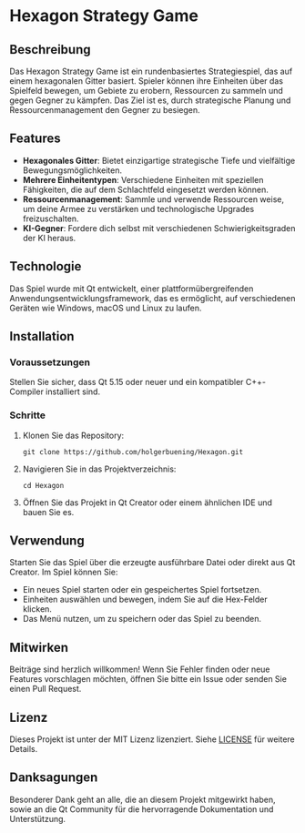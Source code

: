 # Hexagon Strategy Game

## Beschreibung

Das Hexagon Strategy Game ist ein rundenbasiertes Strategiespiel, das auf einem hexagonalen Gitter basiert. Spieler können ihre Einheiten über das Spielfeld bewegen, um Gebiete zu erobern, Ressourcen zu sammeln und gegen Gegner zu kämpfen. Das Ziel ist es, durch strategische Planung und Ressourcenmanagement den Gegner zu besiegen.

## Features

- **Hexagonales Gitter**: Bietet einzigartige strategische Tiefe und vielfältige Bewegungsmöglichkeiten.
- **Mehrere Einheitentypen**: Verschiedene Einheiten mit speziellen Fähigkeiten, die auf dem Schlachtfeld eingesetzt werden können.
- **Ressourcenmanagement**: Sammle und verwende Ressourcen weise, um deine Armee zu verstärken und technologische Upgrades freizuschalten.
- **KI-Gegner**: Fordere dich selbst mit verschiedenen Schwierigkeitsgraden der KI heraus.

## Technologie

Das Spiel wurde mit Qt entwickelt, einer plattformübergreifenden Anwendungsentwicklungsframework, das es ermöglicht, auf verschiedenen Geräten wie Windows, macOS und Linux zu laufen.

## Installation

### Voraussetzungen

Stellen Sie sicher, dass Qt 5.15 oder neuer und ein kompatibler C++-Compiler installiert sind. 

### Schritte

1. Klonen Sie das Repository:
   ```
   git clone https://github.com/holgerbuening/Hexagon.git
   ```
2. Navigieren Sie in das Projektverzeichnis:
   ```
   cd Hexagon
   ```
3. Öffnen Sie das Projekt in Qt Creator oder einem ähnlichen IDE und bauen Sie es.

## Verwendung

Starten Sie das Spiel über die erzeugte ausführbare Datei oder direkt aus Qt Creator. Im Spiel können Sie:

- Ein neues Spiel starten oder ein gespeichertes Spiel fortsetzen.
- Einheiten auswählen und bewegen, indem Sie auf die Hex-Felder klicken.
- Das Menü nutzen, um zu speichern oder das Spiel zu beenden.

## Mitwirken

Beiträge sind herzlich willkommen! Wenn Sie Fehler finden oder neue Features vorschlagen möchten, öffnen Sie bitte ein Issue oder senden Sie einen Pull Request.

## Lizenz

Dieses Projekt ist unter der MIT Lizenz lizenziert. Siehe [LICENSE](LICENSE) für weitere Details.

## Danksagungen

Besonderer Dank geht an alle, die an diesem Projekt mitgewirkt haben, sowie an die Qt Community für die hervorragende Dokumentation und Unterstützung.
